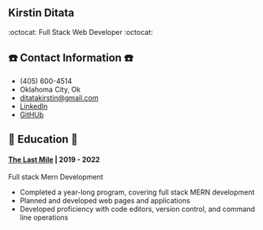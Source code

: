 ## Kirstin Ditata
:octocat:	 Full Stack Web Developer  :octocat:	

## ☎️ Contact Information ☎️
- (405) 600-4514
- Oklahoma City, Ok
- ditatakirstin@gmail.com
- [LinkedIn]()
- [GitHUb]()

## 📓 Education 📓

#### [The Last Mile](https://www.thelastmile.org) | 2019 - 2022 
Full stack Mern Development
- Completed a year-long program, covering full stack MERN development
- Planned and developed web pages and applications 
- Developed proficiency with code editors, version control, and command line operations

##




